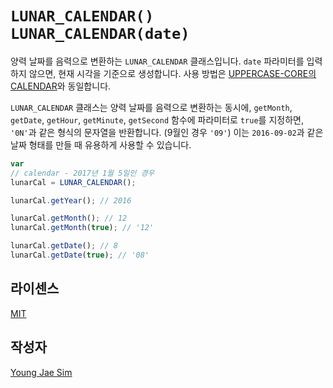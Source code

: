 # `LUNAR_CALENDAR()` `LUNAR_CALENDAR(date)`
양력 날짜를 음력으로 변환하는 `LUNAR_CALENDAR` 클래스입니다. `date` 파라미터를 입력하지 않으면, 현재 시각을 기준으로 생성합니다. 사용 방법은 [UPPERCASE-CORE의 CALENDAR](https://github.com/Hanul/UPPERCASE/blob/master/DOC/GUIDE/UPPERCASE-CORE-COMMON.md#calendar-calendardate)와 동일합니다.

`LUNAR_CALENDAR` 클래스는 양력 날짜를 음력으로 변환하는 동시에, `getMonth`, `getDate`, `getHour`, `getMinute`, `getSecond` 함수에 파라미터로 `true`를 지정하면, `'0N'`과 같은 형식의 문자열을 반환합니다. (9월인 경우 `'09'`) 이는 `2016-09-02`과 같은 날짜 형태를 만들 때 유용하게 사용할 수 있습니다.

```javascript
var
// calendar - 2017년 1월 5일인 경우
lunarCal = LUNAR_CALENDAR();

lunarCal.getYear(); // 2016

lunarCal.getMonth(); // 12
lunarCal.getMonth(true); // '12'

lunarCal.getDate(); // 8
lunarCal.getDate(true); // '08'
```

## 라이센스
[MIT](LICENSE)

## 작성자
[Young Jae Sim](https://github.com/Hanul)